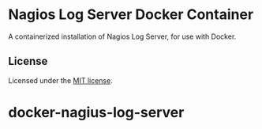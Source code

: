 # Nagios Log Server Docker Container

A containerized installation of Nagios Log Server, for use with Docker.

## License

Licensed under the [MIT license](https://opensource.org/licenses/MIT).
# docker-nagius-log-server
